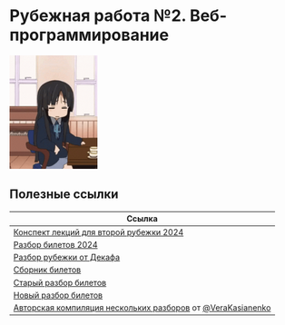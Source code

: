 # Рубежная работа №2. Веб-программирование

<img alt="stressed out" src="https://github.com/maxbarsukov/itmo/blob/master/.docs/stressed-out.gif" height="200">

## Полезные ссылки

| Ссылка |
| --- |
| [Конспект лекций для второй рубежки 2024](https://grove-spandex-678.notion.site/2-1285159178a9800cb42fdceb837ca458) |
| [Разбор билетов 2024](https://grove-spandex-678.notion.site/2-15c5159178a980b09ae7c1d76e2e4662) |
| [Разбор рубежки от Декафа](https://www.youtube.com/watch?v=ylU-BFjhvD8) |
| [Сборник билетов](https://docs.google.com/document/d/1lNUjNyu-ybeYOqlt1ypfulWUxTpSIYkuaBl4qFK_Ipc/edit) |
| [Старый разбор билетов](https://docs.google.com/document/d/1D1_kqO2uKzI1KBHiUZXV9C-IkrAS2kd8Cti5NC0MXhE/mobilebasic#heading=h.xfc4cqw9jyj) |
| [Новый разбор билетов](https://docs.google.com/document/d/1-uY0-ha_8qpkpMh3lWjl42GWy-9_x_jlfwIU8164g_4/edit#heading=h.vcw60rrju5r9) |
| [Авторская компиляция нескольких разборов](./билеты.docx) от [@VeraKasianenko](https://github.com/VeraKasianenko/) |
